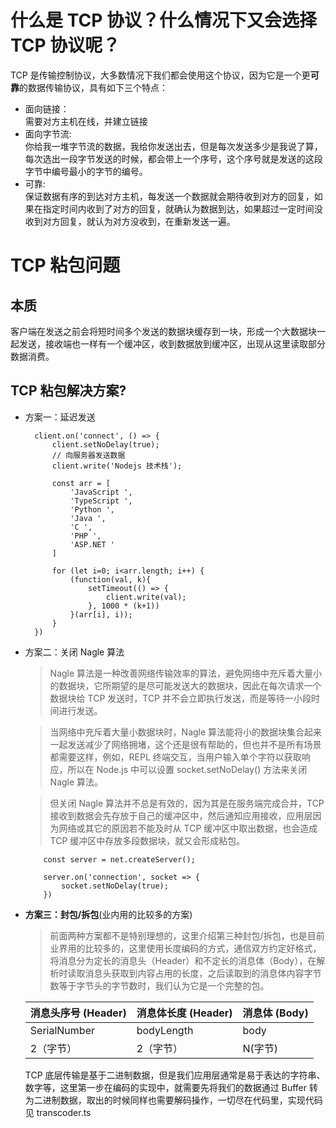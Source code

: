 # 什么是 TCP 协议？什么情况下又会选择 TCP 协议呢？

TCP 是传输控制协议，大多数情况下我们都会使用这个协议，因为它是一个更**可靠**的数据传输协议，具有如下三个特点：

- 面向链接：  
  需要对方主机在线，并建立链接
- 面向字节流:  
  你给我一堆字节流的数据，我给你发送出去，但是每次发送多少是我说了算，每次选出一段字节发送的时候，都会带上一个序号，这个序号就是发送的这段字节中编号最小的字节的编号。
- 可靠:  
  保证数据有序的到达对方主机，每发送一个数据就会期待收到对方的回复，如果在指定时间内收到了对方的回复，就确认为数据到达，如果超过一定时间没收到对方回复，就认为对方没收到，在重新发送一遍。

# TCP 粘包问题

## 本质

客户端在发送之前会将短时间多个发送的数据块缓存到一块，形成一个大数据块一起发送，接收端也一样有一个缓冲区，收到数据放到缓冲区，出现从这里读取部分数据消费。

## TCP 粘包解决方案?

- 方案一：延迟发送

  ```
    client.on('connect', () => {
        client.setNoDelay(true);
        // 向服务器发送数据
        client.write('Nodejs 技术栈');

        const arr = [
            'JavaScript ',
            'TypeScript ',
            'Python ',
            'Java ',
            'C ',
            'PHP ',
            'ASP.NET '
        ]

        for (let i=0; i<arr.length; i++) {
            (function(val, k){
                setTimeout(() => {
                    client.write(val);
                }, 1000 * (k+1))
            }(arr[i], i));
        }
    })
  ```

- 方案二：关闭 Nagle 算法

  > Nagle 算法是一种改善网络传输效率的算法，避免网络中充斥着大量小的数据块，它所期望的是尽可能发送大的数据块，因此在每次请求一个数据块给 TCP 发送时，TCP 并不会立即执行发送，而是等待一小段时间进行发送。

  > 当网络中充斥着大量小数据块时，Nagle 算法能将小的数据块集合起来一起发送减少了网络拥堵，这个还是很有帮助的，但也并不是所有场景都需要这样，例如，REPL 终端交互，当用户输入单个字符以获取响应，所以在 Node.js 中可以设置 socket.setNoDelay() 方法来关闭 Nagle 算法。

  > 但关闭 Nagle 算法并不总是有效的，因为其是在服务端完成合并，TCP 接收到数据会先存放于自己的缓冲区中，然后通知应用接收，应用层因为网络或其它的原因若不能及时从 TCP 缓冲区中取出数据，也会造成 TCP 缓冲区中存放多段数据块，就又会形成粘包。

  ```
      const server = net.createServer();

      server.on('connection', socket => {
          socket.setNoDelay(true);
      })
  ```

- **方案三：封包/拆包**(业内用的比较多的方案)

  > 前面两种方案都不是特别理想的，这里介绍第三种封包/拆包，也是目前业界用的比较多的，这里使用长度编码的方式，通信双方约定好格式，将消息分为定长的消息头（Header）和不定长的消息体（Body），在解析时读取消息头获取到内容占用的长度，之后读取到的消息体内容字节数等于字节头的字节数时，我们认为它是一个完整的包。

  | 消息头序号 (Header) | 消息体长度 (Header) | 消息体 (Body) |
  | ------------------- | ------------------- | ------------- |
  | SerialNumber        | bodyLength          | body          |
  | 2（字节）           | 2（字节）           | N(字节)       |

  TCP 底层传输是基于二进制数据，但是我们应用层通常是易于表达的字符串、数字等，这里第一步在编码的实现中，就需要先将我们的数据通过 Buffer 转为二进制数据，取出的时候同样也需要解码操作，一切尽在代码里，实现代码见 transcoder.ts
